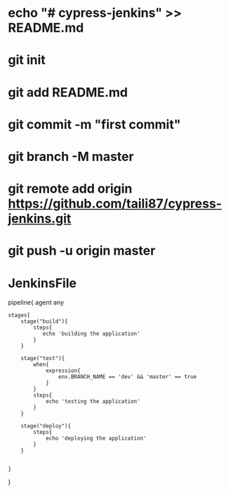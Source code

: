 # echo "# cypress-jenkins" >> README.md
# git init
# git add README.md
# git commit -m "first commit"
# git branch -M master
# git remote add origin https://github.com/taili87/cypress-jenkins.git
# git push -u origin master

# JenkinsFile


pipeline{
    agent any 

    stages{
        stage("build"){
            steps{
               echo 'building the application'
            }
        }

        stage("test"){
            when{
                expression{
                    env.BRANCH_NAME == 'dev' && 'master' == true 
                }
            }
            steps{
                echo 'testing the application'
            }
        }

        stage("deploy"){
            steps{
                echo 'deploying the application'
            }
        }

        
    }
}

